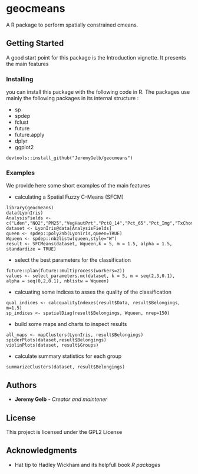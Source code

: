 # geocmeans

A R package to perform spatially constrained cmeans.

## Getting Started

A good start point for this package is the Introduction vignette. It presents the main features


### Installing

you can install this package with the following code in R.
The packages use mainly the following packages in its internal structure :

* sp
* spdep
* fclust
* future
* future.apply
* dplyr
* ggplot2

```{r}
devtools::install_github("JeremyGelb/geocmeans")
```

### Examples

We provide here some short examples of the main features

* calculating a Spatial Fuzzy C-Means (SFCM)

```{r}
library(geocmeans)
data(LyonIris)
AnalysisFields <-c("Lden","NO2","PM25","VegHautPrt","Pct0_14","Pct_65","Pct_Img","TxChom1564","Pct_brevet","NivVieMed")
dataset <- LyonIris@data[AnalysisFields]
queen <- spdep::poly2nb(LyonIris,queen=TRUE)
Wqueen <- spdep::nb2listw(queen,style="W")
result <- SFCMeans(dataset, Wqueen,k = 5, m = 1.5, alpha = 1.5, standardize = TRUE)
```

* select the best parameters for the classification
```{r}
future::plan(future::multiprocess(workers=2))
values <- select_parameters.mc(dataset, k = 5, m = seq(2,3,0.1),
alpha = seq(0,2,0.1), nblistw = Wqueen)

```

* calcuating some indices to asses the quality of the classification

```{r}
qual_indices <- calcqualityIndexes(result$Data, result$Belongings, m=1.5)
sp_indices <- spatialDiag(result$Belongings, Wqueen, nrep=150)
```

* build some maps and charts to inspect results

```{r}
all_maps <- mapClusters(LyonIris, result$Belongings)
spiderPlots(dataset,result$Belongings)
violinPlots(dataset, result$Groups)
```

* calculate summary statistics for each group

```{r}
summarizeClusters(dataset, result$Belongings)
```

## Authors

* **Jeremy Gelb** - *Creator and maintener*


## License

This project is licensed under the GPL2 License

## Acknowledgments

* Hat tip to Hadley Wickham and its helpfull book *R packages*

